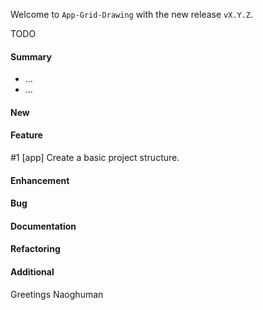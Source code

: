 Welcome to `App-Grid-Drawing` with the new release `vX.Y.Z`.

TODO



#### Summary
* ...
* ...



#### New



#### Feature
#1 [app] Create a basic project structure.



#### Enhancement



#### Bug



#### Documentation



#### Refactoring



#### Additional



Greetings
Naoghuman



[//]: # (Images)



[//]: # (Links)



[//]: # (Issues which will be integrated in this release)
